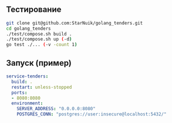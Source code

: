 ## Тестирование
```bash
git clone git@github.com:StarNuik/golang_tenders.git
cd golang_tenders
./test/compose.sh build .
./test/compose.sh up (-d)
go test ./... (-v -count 1)
```

## Запуск (пример)
```yaml
service-tenders:
  build: .
  restart: unless-stopped
  ports:
  - 8080:8080
  environment:
    SERVER_ADDRESS: "0.0.0.0:8080"
    POSTGRES_CONN: "postgres://user:insecure@localhost:5432/"
```

